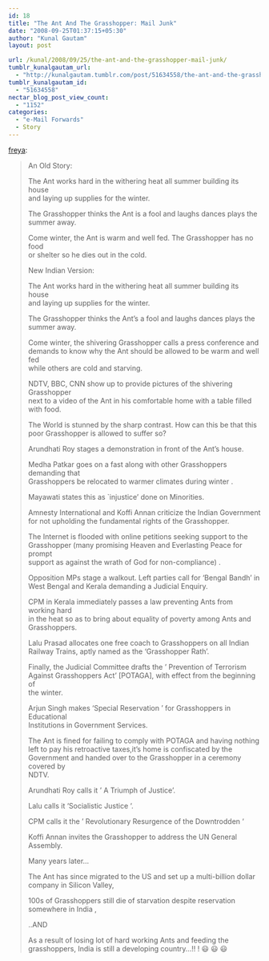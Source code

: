 ```yaml
---
id: 18
title: "The Ant And The Grasshopper: Mail Junk"
date: "2008-09-25T01:37:15+05:30"
author: "Kunal Gautam"
layout: post

url: /kunal/2008/09/25/the-ant-and-the-grasshopper-mail-junk/
tumblr_kunalgautam_url:
  - "http://kunalgautam.tumblr.com/post/51634558/the-ant-and-the-grasshopper-mail-junk"
tumblr_kunalgautam_id:
  - "51634558"
nectar_blog_post_view_count:
  - "1152"
categories:
  - "e-Mail Forwards"
  - Story
---
```


[freya](http://freya.tumblr.com/post/51579414/the-ant-and-the-grasshopper-mail-junk):

> An Old Story:
>
> The Ant works hard in the withering heat all summer building its house  
> and laying up supplies for the winter.
>
> The Grasshopper thinks the Ant is a fool and laughs dances plays the  
> summer away.
>
> Come winter, the Ant is warm and well fed. The Grasshopper has no food  
> or shelter so he dies out in the cold.
>
> New Indian Version:
>
> The Ant works hard in the withering heat all summer building its house  
> and laying up supplies for the winter.
>
> The Grasshopper thinks the Ant’s a fool and laughs dances plays the  
> summer away.
>
> Come winter, the shivering Grasshopper calls a press conference and  
> demands to know why the Ant should be allowed to be warm and well fed  
> while others are cold and starving.
>
> NDTV, BBC, CNN show up to provide pictures of the shivering Grasshopper  
> next to a video of the Ant in his comfortable home with a table filled  
> with food.
>
> The World is stunned by the sharp contrast. How can this be that this  
> poor Grasshopper is allowed to suffer so?
>
> Arundhati Roy stages a demonstration in front of the Ant’s house.
>
> Medha Patkar goes on a fast along with other Grasshoppers demanding that  
> Grasshoppers be relocated to warmer climates during winter .
>
> Mayawati states this as `injustice’ done on Minorities.
>
> Amnesty International and Koffi Annan criticize the Indian Government  
> for not upholding the fundamental rights of the Grasshopper.
>
> The Internet is flooded with online petitions seeking support to the  
> Grasshopper (many promising Heaven and Everlasting Peace for prompt  
> support as against the wrath of God for non-compliance) .
>
> Opposition MPs stage a walkout. Left parties call for ‘Bengal Bandh’ in  
> West Bengal and Kerala demanding a Judicial Enquiry.
>
> CPM in Kerala immediately passes a law preventing Ants from working hard  
> in the heat so as to bring about equality of poverty among Ants and  
> Grasshoppers.
>
> Lalu Prasad allocates one free coach to Grasshoppers on all Indian  
> Railway Trains, aptly named as the ‘Grasshopper Rath’.
>
> Finally, the Judicial Committee drafts the ’ Prevention of Terrorism  
> Against Grasshoppers Act’ \[POTAGA\], with effect from the beginning of  
> the winter.
>
> Arjun Singh makes ‘Special Reservation ’ for Grasshoppers in Educational  
> Institutions in Government Services.
>
> The Ant is fined for failing to comply with POTAGA and having nothing  
> left to pay his retroactive taxes,it’s home is confiscated by the  
> Government and handed over to the Grasshopper in a ceremony covered by  
> NDTV.
>
> Arundhati Roy calls it ’ A Triumph of Justice’.
>
> Lalu calls it ‘Socialistic Justice ‘.
>
> CPM calls it the ’ Revolutionary Resurgence of the Downtrodden ‘
>
> Koffi Annan invites the Grasshopper to address the UN General Assembly.
>
> Many years later…
>
> The Ant has since migrated to the US and set up a multi-billion dollar  
> company in Silicon Valley,
>
> 100s of Grasshoppers still die of starvation despite reservation  
> somewhere in India ,
>
> ..AND
>
> As a result of losing lot of hard working Ants and feeding the  
> grasshoppers, India is still a developing country…!! ! 😃 😃 😃

